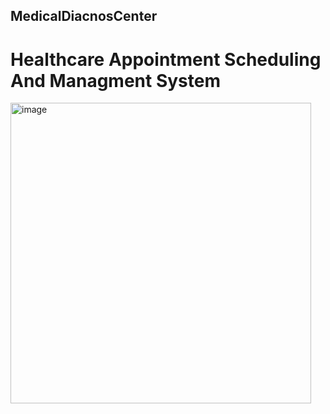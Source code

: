 ## MedicalDiacnosCenter
# Healthcare Appointment Scheduling And Managment System

<img width="481" alt="image" src="https://github.com/dotnetbroo/MedicalDiacnosCenter/assets/148011572/322a5ff9-5df1-4231-a5c1-40caa1b29275">
